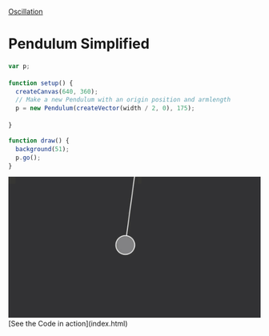 [Oscillation](./)

# Pendulum Simplified


```js
var p;

function setup() {
  createCanvas(640, 360);
  // Make a new Pendulum with an origin position and armlength
  p = new Pendulum(createVector(width / 2, 0), 175);

}
```

```js
function draw() {
  background(51);
  p.go();
}
```

<img src ="img/pen.gif"/>
[See the Code in action](index.html)
